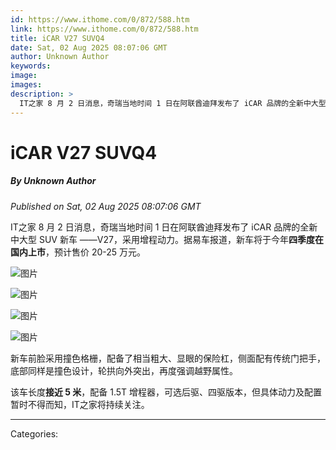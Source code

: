 ```yaml
---
id: https://www.ithome.com/0/872/588.htm
link: https://www.ithome.com/0/872/588.htm
title: iCAR V27 SUVQ4
date: Sat, 02 Aug 2025 08:07:06 GMT
author: Unknown Author
keywords: 
image: 
images: 
description: >
  IT之家 8 月 2 日消息，奇瑞当地时间 1 日在阿联酋迪拜发布了 iCAR 品牌的全新中大型 SUV 新车 ——V27，采用增程动力。据易车报道，新车将于今年四季度在国内上市，预计售价 20-25 万元。新车前脸采用撞色格栅，配备了相当粗大、显眼的保险杠，侧面配有传统门把手，底部同样是撞色设计，轮拱向外突出，再度强调越野属性。该车长度接近 5 米，配备 1.5T 增程器，可选后驱、四驱版本，但具体动力及配置暂时不得而知，IT之家将持续关注。
---
```

# iCAR V27 SUVQ4
##### By Unknown Author
_Published on Sat, 02 Aug 2025 08:07:06 GMT_

IT之家 8 月 2 日消息，奇瑞当地时间 1 日在阿联酋迪拜发布了 iCAR 品牌的全新中大型 SUV 新车 ——V27，采用增程动力。据易车报道，新车将于今年**四季度在国内上市**，预计售价 20-25 万元。

![图片](https://img.ithome.com/newsuploadfiles/2025/8/ce90d2d1-d27a-4159-a1ce-ec710a37e9a5.jpg?x-bce-process=image/format,f_auto)

![图片](https://img.ithome.com/newsuploadfiles/2025/8/2a2c20a6-e11c-4f45-8e13-d2d57d520e3c.jpg?x-bce-process=image/format,f_auto)

![图片](https://img.ithome.com/newsuploadfiles/2025/8/b1495a5c-c5a7-4e87-b6ab-033ec5db223b.jpg?x-bce-process=image/format,f_auto)

![图片](https://img.ithome.com/newsuploadfiles/2025/8/12afa94f-601c-4a11-a898-83b9443b7bd0.jpg?x-bce-process=image/format,f_auto)

新车前脸采用撞色格栅，配备了相当粗大、显眼的保险杠，侧面配有传统门把手，底部同样是撞色设计，轮拱向外突出，再度强调越野属性。

该车长度**接近 5 米**，配备 1.5T 增程器，可选后驱、四驱版本，但具体动力及配置暂时不得而知，IT之家将持续关注。

---
Categories: 
